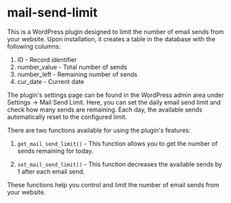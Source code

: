 # mail-send-limit
This is a WordPress plugin designed to limit the number of email sends from your website. Upon installation, it creates a table in the database with the following columns:

1. ID - Record identifier
2. number_value - Total number of sends
3. number_left - Remaining number of sends
4. cur_date - Current date

The plugin's settings page can be found in the WordPress admin area under Settings -> Mail Send Limit. Here, you can set the daily email send limit and check how many sends are remaining. Each day, the available sends automatically reset to the configured limit.

There are two functions available for using the plugin's features:

1. `get_mail_send_limit()` - This function allows you to get the number of sends remaining for today.

2. `set_mail_send_limit()` - This function decreases the available sends by 1 after each email send.

These functions help you control and limit the number of email sends from your website.

